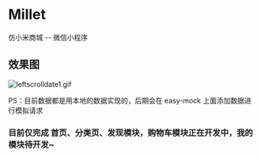 # Millet
仿小米商城 -- 微信小程序

## 效果图
![leftscrolldate1.gif](https://i.loli.net/2020/03/30/UVkWXebwcvKnPqp.gif)

PS：目前数据都是用本地的数据实现的，后期会在 easy-mock 上面添加数据进行模拟请求

### 目前仅完成 首页、分类页、发现模块，购物车模块正在开发中，我的模块待开发~